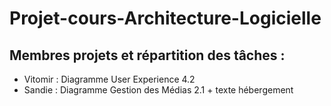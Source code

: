 # Projet-cours-Architecture-Logicielle

## Membres projets et répartition des tâches : 
- Vitomir : 
Diagramme User Experience 4.2
- Sandie : 
Diagramme Gestion des Médias 2.1 + texte hébergement
